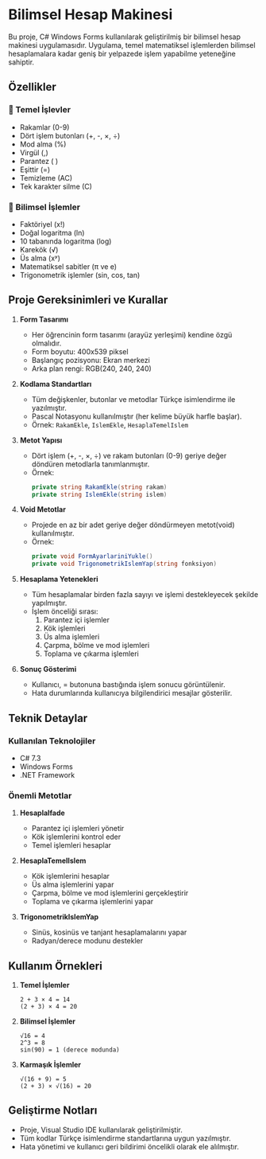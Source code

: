 # Bilimsel Hesap Makinesi

Bu proje, C# Windows Forms kullanılarak geliştirilmiş bir bilimsel hesap makinesi uygulamasıdır. Uygulama, temel matematiksel işlemlerden bilimsel hesaplamalara kadar geniş bir yelpazede işlem yapabilme yeteneğine sahiptir.

## Özellikler

### 🔢 Temel İşlevler
- Rakamlar (0-9)
- Dört işlem butonları (+, -, ×, ÷)
- Mod alma (%)
- Virgül (,)
- Parantez ( )
- Eşittir (=)
- Temizleme (AC)
- Tek karakter silme (C)

### 🧮 Bilimsel İşlemler
- Faktöriyel (x!)
- Doğal logaritma (ln)
- 10 tabanında logaritma (log)
- Karekök (√)
- Üs alma (xʸ)
- Matematiksel sabitler (π ve e)
- Trigonometrik işlemler (sin, cos, tan)

## Proje Gereksinimleri ve Kurallar

1. **Form Tasarımı**
   - Her öğrencinin form tasarımı (arayüz yerleşimi) kendine özgü olmalıdır.
   - Form boyutu: 400x539 piksel
   - Başlangıç pozisyonu: Ekran merkezi
   - Arka plan rengi: RGB(240, 240, 240)

2. **Kodlama Standartları**
   - Tüm değişkenler, butonlar ve metodlar Türkçe isimlendirme ile yazılmıştır.
   - Pascal Notasyonu kullanılmıştır (her kelime büyük harfle başlar).
   - Örnek: `RakamEkle`, `IslemEkle`, `HesaplaTemelIslem`

3. **Metot Yapısı**
   - Dört işlem (+, -, ×, ÷) ve rakam butonları (0-9) geriye değer döndüren metodlarla tanımlanmıştır.
   - Örnek:
     ```csharp
     private string RakamEkle(string rakam)
     private string IslemEkle(string islem)
     ```

4. **Void Metotlar**
   - Projede en az bir adet geriye değer döndürmeyen metot(void) kullanılmıştır.
   - Örnek:
     ```csharp
     private void FormAyarlariniYukle()
     private void TrigonometrikIslemYap(string fonksiyon)
     ```

5. **Hesaplama Yetenekleri**
   - Tüm hesaplamalar birden fazla sayıyı ve işlemi destekleyecek şekilde yapılmıştır.
   - İşlem önceliği sırası:
     1. Parantez içi işlemler
     2. Kök işlemleri
     3. Üs alma işlemleri
     4. Çarpma, bölme ve mod işlemleri
     5. Toplama ve çıkarma işlemleri

6. **Sonuç Gösterimi**
   - Kullanıcı, = butonuna bastığında işlem sonucu görüntülenir.
   - Hata durumlarında kullanıcıya bilgilendirici mesajlar gösterilir.

## Teknik Detaylar

### Kullanılan Teknolojiler
- C# 7.3
- Windows Forms
- .NET Framework

### Önemli Metotlar
1. **HesaplaIfade**
   - Parantez içi işlemleri yönetir
   - Kök işlemlerini kontrol eder
   - Temel işlemleri hesaplar

2. **HesaplaTemelIslem**
   - Kök işlemlerini hesaplar
   - Üs alma işlemlerini yapar
   - Çarpma, bölme ve mod işlemlerini gerçekleştirir
   - Toplama ve çıkarma işlemlerini yapar

3. **TrigonometrikIslemYap**
   - Sinüs, kosinüs ve tanjant hesaplamalarını yapar
   - Radyan/derece modunu destekler

## Kullanım Örnekleri

1. **Temel İşlemler**
   ```
   2 + 3 × 4 = 14
   (2 + 3) × 4 = 20
   ```

2. **Bilimsel İşlemler**
   ```
   √16 = 4
   2^3 = 8
   sin(90) = 1 (derece modunda)
   ```

3. **Karmaşık İşlemler**
   ```
   √(16 + 9) = 5
   (2 + 3) × √(16) = 20
   ```

## Geliştirme Notları
- Proje, Visual Studio IDE kullanılarak geliştirilmiştir.
- Tüm kodlar Türkçe isimlendirme standartlarına uygun yazılmıştır.
- Hata yönetimi ve kullanıcı geri bildirimi öncelikli olarak ele alılmıştır. 
